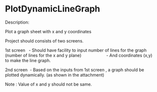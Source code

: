 # PlotDynamicLineGraph

Description:

Plot a graph sheet with x and y coordinates

Project should consists of two screens. 

1st screen   - Should have facility to input number of lines for the graph (number of lines for the x and y plane)
                    - And coordinates (x,y) to make the line graph.

2nd screen  - Based on the inputs from 1st screen , a graph should be plotted dynamically. (as shown in the attachment)

Note : Value of x and y should not be same.
